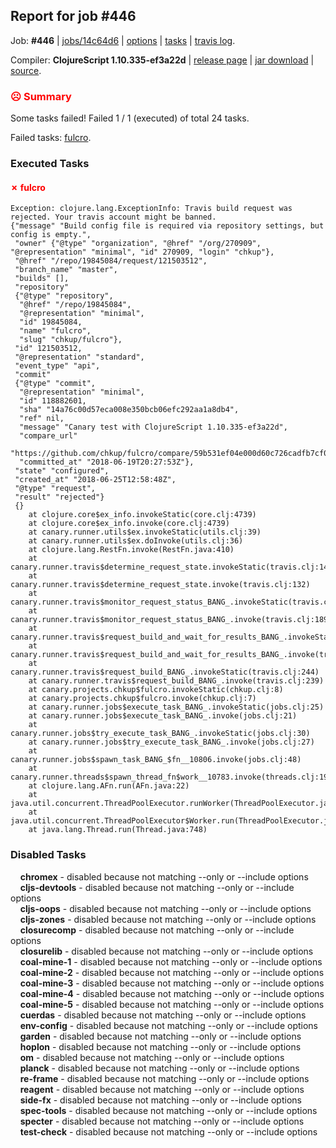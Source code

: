 ## Report for job #446

Job: **#446** | [jobs/14c64d6](https://github.com/cljs-oss/canary/commit/14c64d6c0b2becec1cd757b8a523a4cd6253b159) | [options](options.edn) | [tasks](tasks.edn) | [travis log](https://travis-ci.org/cljs-oss/canary/builds/396381276).

Compiler: **ClojureScript 1.10.335-ef3a22d** | [release page](https://github.com/cljs-oss/canary/releases/tag/r1.10.335-ef3a22d) | [jar download](https://github.com/cljs-oss/canary/releases/download/r1.10.335-ef3a22d/clojurescript-1.10.335-ef3a22d.jar) | [source](https://github.com/clojure/clojurescript/commit/ef3a22d1f068ced3bddcfe37e8ab9821198ce107).

### <b style='color:red'>☹ Summary</b>

Some tasks failed! Failed 1 / 1 (executed) of total 24 tasks.

Failed tasks: [fulcro](#-fulcro).

### Executed Tasks

#### <b style='color:red'>&#x2717; fulcro</b>
```
Exception: clojure.lang.ExceptionInfo: Travis build request was rejected. Your travis account might be banned.
{"message" "Build config file is required via repository settings, but config is empty.",
 "owner" {"@type" "organization", "@href" "/org/270909", "@representation" "minimal", "id" 270909, "login" "chkup"},
 "@href" "/repo/19845084/request/121503512",
 "branch_name" "master",
 "builds" [],
 "repository"
 {"@type" "repository",
  "@href" "/repo/19845084",
  "@representation" "minimal",
  "id" 19845084,
  "name" "fulcro",
  "slug" "chkup/fulcro"},
 "id" 121503512,
 "@representation" "standard",
 "event_type" "api",
 "commit"
 {"@type" "commit",
  "@representation" "minimal",
  "id" 118882601,
  "sha" "14a76c00d57eca008e350bcb06efc292aa1a8db4",
  "ref" nil,
  "message" "Canary test with ClojureScript 1.10.335-ef3a22d",
  "compare_url"
  "https://github.com/chkup/fulcro/compare/59b531ef04e000d60c726cadfb7cf0e512219b7e...14a76c00d57eca008e350bcb06efc292aa1a8db4",
  "committed_at" "2018-06-19T20:27:53Z"},
 "state" "configured",
 "created_at" "2018-06-25T12:58:48Z",
 "@type" "request",
 "result" "rejected"}
 {}
	at clojure.core$ex_info.invokeStatic(core.clj:4739)
	at clojure.core$ex_info.invoke(core.clj:4739)
	at canary.runner.utils$ex.invokeStatic(utils.clj:39)
	at canary.runner.utils$ex.doInvoke(utils.clj:36)
	at clojure.lang.RestFn.invoke(RestFn.java:410)
	at canary.runner.travis$determine_request_state.invokeStatic(travis.clj:140)
	at canary.runner.travis$determine_request_state.invoke(travis.clj:132)
	at canary.runner.travis$monitor_request_status_BANG_.invokeStatic(travis.clj:198)
	at canary.runner.travis$monitor_request_status_BANG_.invoke(travis.clj:189)
	at canary.runner.travis$request_build_and_wait_for_results_BANG_.invokeStatic(travis.clj:229)
	at canary.runner.travis$request_build_and_wait_for_results_BANG_.invoke(travis.clj:226)
	at canary.runner.travis$request_build_BANG_.invokeStatic(travis.clj:244)
	at canary.runner.travis$request_build_BANG_.invoke(travis.clj:239)
	at canary.projects.chkup$fulcro.invokeStatic(chkup.clj:8)
	at canary.projects.chkup$fulcro.invoke(chkup.clj:7)
	at canary.runner.jobs$execute_task_BANG_.invokeStatic(jobs.clj:25)
	at canary.runner.jobs$execute_task_BANG_.invoke(jobs.clj:21)
	at canary.runner.jobs$try_execute_task_BANG_.invokeStatic(jobs.clj:30)
	at canary.runner.jobs$try_execute_task_BANG_.invoke(jobs.clj:27)
	at canary.runner.jobs$spawn_task_BANG_$fn__10806.invoke(jobs.clj:48)
	at canary.runner.threads$spawn_thread_fn$work__10783.invoke(threads.clj:19)
	at clojure.lang.AFn.run(AFn.java:22)
	at java.util.concurrent.ThreadPoolExecutor.runWorker(ThreadPoolExecutor.java:1149)
	at java.util.concurrent.ThreadPoolExecutor$Worker.run(ThreadPoolExecutor.java:624)
	at java.lang.Thread.run(Thread.java:748)

```

### Disabled Tasks

&nbsp;&nbsp;&nbsp;&nbsp;**chromex** - disabled because not matching --only or --include options<br>
&nbsp;&nbsp;&nbsp;&nbsp;**cljs-devtools** - disabled because not matching --only or --include options<br>
&nbsp;&nbsp;&nbsp;&nbsp;**cljs-oops** - disabled because not matching --only or --include options<br>
&nbsp;&nbsp;&nbsp;&nbsp;**cljs-zones** - disabled because not matching --only or --include options<br>
&nbsp;&nbsp;&nbsp;&nbsp;**closurecomp** - disabled because not matching --only or --include options<br>
&nbsp;&nbsp;&nbsp;&nbsp;**closurelib** - disabled because not matching --only or --include options<br>
&nbsp;&nbsp;&nbsp;&nbsp;**coal-mine-1** - disabled because not matching --only or --include options<br>
&nbsp;&nbsp;&nbsp;&nbsp;**coal-mine-2** - disabled because not matching --only or --include options<br>
&nbsp;&nbsp;&nbsp;&nbsp;**coal-mine-3** - disabled because not matching --only or --include options<br>
&nbsp;&nbsp;&nbsp;&nbsp;**coal-mine-4** - disabled because not matching --only or --include options<br>
&nbsp;&nbsp;&nbsp;&nbsp;**coal-mine-5** - disabled because not matching --only or --include options<br>
&nbsp;&nbsp;&nbsp;&nbsp;**cuerdas** - disabled because not matching --only or --include options<br>
&nbsp;&nbsp;&nbsp;&nbsp;**env-config** - disabled because not matching --only or --include options<br>
&nbsp;&nbsp;&nbsp;&nbsp;**garden** - disabled because not matching --only or --include options<br>
&nbsp;&nbsp;&nbsp;&nbsp;**hoplon** - disabled because not matching --only or --include options<br>
&nbsp;&nbsp;&nbsp;&nbsp;**om** - disabled because not matching --only or --include options<br>
&nbsp;&nbsp;&nbsp;&nbsp;**planck** - disabled because not matching --only or --include options<br>
&nbsp;&nbsp;&nbsp;&nbsp;**re-frame** - disabled because not matching --only or --include options<br>
&nbsp;&nbsp;&nbsp;&nbsp;**reagent** - disabled because not matching --only or --include options<br>
&nbsp;&nbsp;&nbsp;&nbsp;**side-fx** - disabled because not matching --only or --include options<br>
&nbsp;&nbsp;&nbsp;&nbsp;**spec-tools** - disabled because not matching --only or --include options<br>
&nbsp;&nbsp;&nbsp;&nbsp;**specter** - disabled because not matching --only or --include options<br>
&nbsp;&nbsp;&nbsp;&nbsp;**test-check** - disabled because not matching --only or --include options<br>